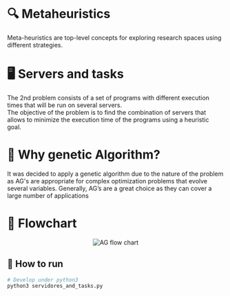 # 🔍 Metaheuristics

Meta-heuristics are top-level concepts for exploring research spaces using different strategies.

# 🖥️ Servers and tasks

The 2nd problem consists of a set of programs with different execution times that will be run on several servers. </br>
 The objective of the problem is to find the combination of servers that allows to minimize the execution time of the programs using a heuristic goal.

# 🔑 Why genetic Algorithm?

It was decided to apply a genetic algorithm due to the nature of the problem as AG's are appropriate for complex optimization problems that evolve several variables. Generally, AG’s are a great choice as they can cover a large number of applications

# 📜 Flowchart

<p align="center"> <img src="https://raw.githubusercontent.com/Pedroassuncao/REPONAME/PATH/010-linkedin.svg" alt="AG flow chart">

## :construction_worker: How to run
```python
# Develop under python3
python3 servidores_and_tasks.py
```
